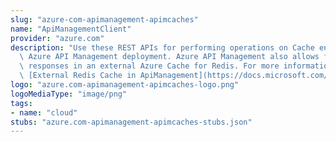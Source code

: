 ```yaml
---
slug: "azure-com-apimanagement-apimcaches"
name: "ApiManagementClient"
provider: "azure.com"
description: "Use these REST APIs for performing operations on Cache entity in your\
  \ Azure API Management deployment. Azure API Management also allows for caching\
  \ responses in an external Azure Cache for Redis. For more information refer to\
  \ [External Redis Cache in ApiManagement](https://docs.microsoft.com/en-us/azure/api-management/api-management-howto-cache-external)."
logo: "azure.com-apimanagement-apimcaches-logo.png"
logoMediaType: "image/png"
tags:
- name: "cloud"
stubs: "azure.com-apimanagement-apimcaches-stubs.json"
---
```


